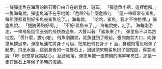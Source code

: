一條彈塗魚在海灣的礁石旁自由自在的覓食、遊玩。
「彈塗魚小弟，這裡危險。」一隻海龜說。彈塗魚滿不在乎地說:「危險?有什麼危險?」
「這一帶經常有鯊魚，每年我都看到好多魚被鯊魚吃了。」海龜說。
「哈哈，鯊魚，我才不怕牠哩。」彈塗魚說。
「提防著點好啊。」
「不好!鯊魚來了。」
海龜說完，走了。
海龜剛游走，一條飛魚慌慌張張的飛快游過來，大聲叫著:「鯊魚來了!!」
彈塗魚不以為然地說，「慌什麼，膽小鬼!」
飛魚剛離開，鯊魚就到了眼前，張開血盆大口，向彈塗魚撲過來，彈塗魚連忙將身子弓起，把尾巴彎在身子下 面，身體閃電般地彈了起來，飛出水面，跳到身後的一塊礁石上，回過頭來朝鯊魚扮了個鬼臉，得意地說:「哼! 別想拿我當點心」
話音剛落，彈塗魚被一張帶鉤的嘴牢牢夾住，那是一隻在礁石上等候了多時的海鷗。

    